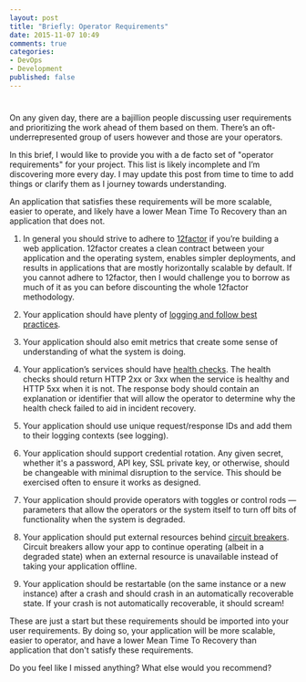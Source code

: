 ```yaml
---
layout: post
title: "Briefly: Operator Requirements"
date: 2015-11-07 10:49
comments: true
categories: 
- DevOps
- Development
published: false
---
```

# 

On any given day, there are a bajillion people discussing user requirements and
prioritizing the work ahead of them based on them. There’s an
oft-underrepresented group of users however and those are your operators.

In this brief, I would like to provide you with a de facto set of "operator
requirements" for your project. This list is likely incomplete and I’m
discovering more every day. I may update this post from time to time to add
things or clarify them as I journey towards understanding.

An application that satisfies these requirements will be more scalable, easier
to operate, and likely have a lower Mean Time To Recovery than an application
that does not.

1. In general you should strive to adhere to [12factor][1] if you’re building a web
  application. 12factor creates a clean contract between your application and
  the operating system, enables simpler deployments, and results in applications
  that are mostly horizontally scalable by default. If you cannot adhere to
  12factor, then I would challenge you to borrow as much of it as you can before
  discounting the whole 12factor methodology.

1. Your application should have plenty of [logging and follow best
  practices][2].

1. Your application should also emit metrics that create some sense of
  understanding of what the system is doing.

1. Your application’s services should have [health checks][3]. The health checks
  should return HTTP 2xx or 3xx when the service is healthy and HTTP 5xx when
  it is not. The response body should contain an explanation or identifier that
  will allow the operator to determine why the health check failed to aid in
  incident recovery.

1. Your application should use unique request/response IDs and add them to their
  logging contexts (see logging).

1. Your application should support credential rotation. Any given secret,
  whether it's a password, API key, SSL private key, or otherwise, should be
  changeable with minimal disruption to the service. This should be exercised
  often to ensure it works as designed.

1. Your application should provide operators with toggles or control rods —
  parameters that allow the operators or the system itself to turn off bits of
  functionality when the system is degraded.

1. Your application should put external resources behind [circuit breakers][4].
  Circuit breakers allow your app to continue operating (albeit in a degraded
  state) when an external resource is unavailable instead of taking your
  application offline.

1. Your application should be restartable (on the same instance or a new
  instance) after a crash and should crash in an automatically recoverable
  state. If your crash is not automatically recoverable, it should scream!

These are just a start but these requirements should be imported into your user
requirements. By doing so, your application will be more scalable, easier to
operator, and have a lower Mean Time To Recovery than application that don't
satisfy these requirements.

Do you feel like I missed anything? What else would you recommend?

  [1]: http://12factor.net/
  [2]: http://www.charleshooper.net/blog/briefly-logs/
  [3]: http://www.charleshooper.net/blog/briefly-health-checks/
  [4]: https://engineering.heroku.com/blogs/2015-06-30-improved-production-stability-with-circuit-breakers/
